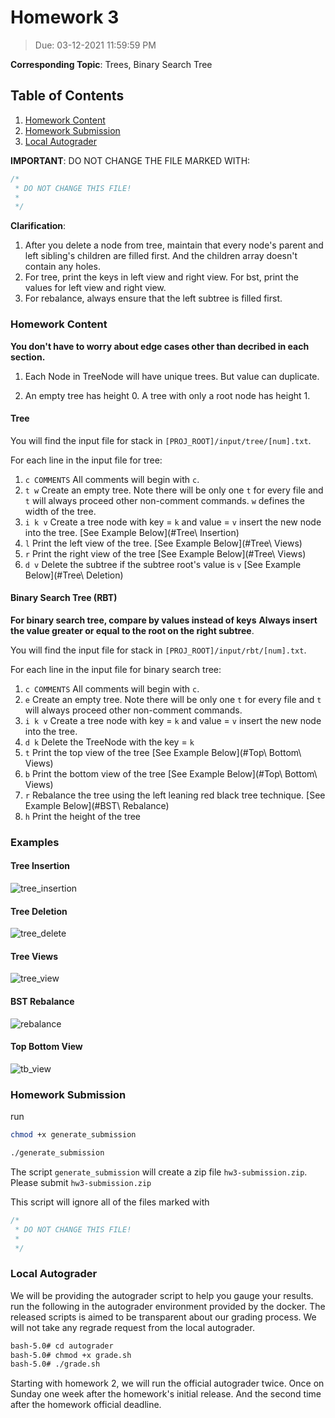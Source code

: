 # Homework 3

> Due: 03-12-2021 11:59:59 PM

**Corresponding Topic**:  Trees, Binary Search Tree

## Table of Contents

1. [Homework Content](<#Homework\ Content>)
2. [Homework Submission](<#Homework\ Submission>)
3. [Local Autograder](<#Local\ Autograder>)

**IMPORTANT**: DO NOT CHANGE THE FILE MARKED WITH:

```cpp
/*
 * DO NOT CHANGE THIS FILE!
 *
 */
```

**Clarification**:
1. After you delete a node from tree, maintain that every node's parent and left sibling's children are filled first.  And the children array doesn't contain any holes.
2. For tree, print the keys in left view and right view.  For bst, print the values for left view and right view.
3. For rebalance, always ensure that the left subtree is filled first.   

### Homework Content

**You don't have to worry about edge cases other than decribed in each section.**

1. Each Node in TreeNode will have unique trees.  But value can duplicate.

2. An empty tree has height 0.  A tree with only a root node has height 1.

#### Tree

You will find the input file for stack in `[PROJ_ROOT]/input/tree/[num].txt`.

For each line in the input file for tree:

1. `c COMMENTS` All comments will begin with `c`.
2. `t w` Create an empty tree.  Note there will be only one `t` for every file and `t` will always proceed other non-comment commands. ```w``` defines the width of the tree.
3. `i k v` Create a tree node with key = `k` and value = `v` insert the new node into the tree. [See Example Below](#Tree\ Insertion)
4. `l` Print the left view of the tree. [See Example Below](#Tree\ Views)
5. `r` Print the right view of the tree [See Example Below](#Tree\ Views)
6. `d v` Delete the subtree if the subtree root's value is `v` [See Example Below](#Tree\ Deletion)

#### Binary Search Tree (RBT)

**For binary search tree, compare by values instead of keys**
**Always insert the value greater or equal to the root on the right subtree**.

You will find the input file for stack in `[PROJ_ROOT]/input/rbt/[num].txt`.

For each line in the input file for binary search tree:

1. `c COMMENTS` All comments will begin with `c`.
2. `e` Create an empty tree.  Note there will be only one `t` for every file and `t` will always proceed other non-comment commands.
3. `i k v` Create a tree node with key = `k` and value = `v` insert the new node into the tree.
4. `d k` Delete the TreeNode with the key = `k`
5. `t` Print the top view of the tree [See Example Below](#Top\ Bottom\ Views)
6. `b` Print the bottom view of the tree [See Example Below](#Top\ Bottom\ Views)
7. `r` Rebalance the tree using the left leaning red black tree technique. [See Example Below](#BST\ Rebalance)
8. `h` Print the height of the tree

### Examples

#### Tree Insertion

![tree_insertion](assets/tree_insertion.png)

#### Tree Deletion

![tree_delete](assets/tree_delete.PNG)

#### Tree Views

![tree_view](assets/lr_tree_view.PNG)

#### BST Rebalance

![rebalance](assets/rebalance.PNG)

#### Top Bottom View

![tb_view](assets/bst_tb.PNG)


### Homework Submission

run

```bash
chmod +x generate_submission

./generate_submission
```

The script `generate_submission` will create a zip file `hw3-submission.zip`.
Please submit `hw3-submission.zip`

This script will ignore all of the files marked with

```cpp
/*
 * DO NOT CHANGE THIS FILE!
 *
 */
```

### Local Autograder

We will be providing the autograder script to help you gauge your results.
run the following in the autograder environment provided by the docker. The released scripts is aimed to be transparent about our grading process. We will not take any regrade request from the local autograder.

```txt
bash-5.0# cd autograder
bash-5.0# chmod +x grade.sh
bash-5.0# ./grade.sh
```

Starting with homework 2, we will run the official autograder twice. Once on Sunday one week after the homework's initial release. And the second time after the homework official deadline.
